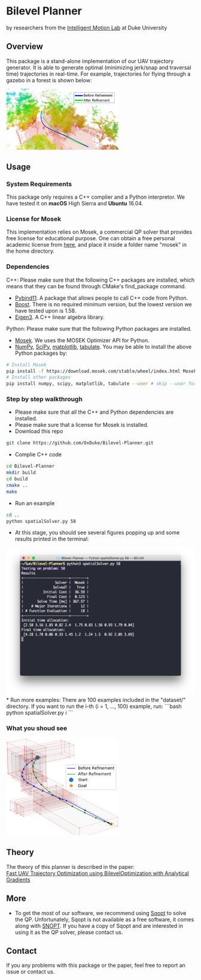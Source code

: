# Bilevel Planner
by researchers from the [Intelligent Motion Lab](http://motion.pratt.duke.edu/) at Duke University

## Overview
This package is a stand-alone implementation of our UAV trajectory generator. It is able to generate optimal (minimizing jerk/snap and traversal time) trajectories in real-time. For example, trajectories for flying through a gazebo in a forest is shown below:

<img src="images/pointcloud.png" alt="Flying through a gazebo" width="300"/>
<!--img src="images/boxes.png" alt="Flying through a gazebo" width="200"/-->

## Usage

### System Requirements
This package only requires a C++ complier and a Python interpretor. We have tested it on **macOS** High Sierra and **Ubuntu** 16.04.

### License for **Mosek**
This implementation relies on Mosek, a commercial QP solver that provides free license for educational purpose. One can obtain a free personal academic license from [here](https://www.mosek.com/products/academic-licenses/), and place it inside a folder name "mosek" in the home directory. 

### Dependencies
C++: Please make sure that the following C++ packages are installed, which means that they can be found through CMake's find_package command.  
* [Pybind11](https://github.com/pybind/pybind11). A package that allows people to call C++ code from Python.
* [Boost](https://www.boost.org/). There is no required minimum version, but the lowest version we have tested upon is 1.58.
* [Eigen3](http://eigen.tuxfamily.org/index.php?title=Main_Page). A C++ linear algebra library.

Python: Please make sure that the following Python packages are installed.
* [Mosek](https://docs.mosek.com/9.0/pythonapi/install-interface.html). We uses the MOSEK Optimizer API for Python.
* [NumPy](https://www.numpy.org/), [SciPy](https://www.scipy.org/), [matplotlib](https://matplotlib.org/), [tabulate](https://bitbucket.org/astanin/python-tabulate/src/master/).
You may be able to install the above Python packages by:
```bash
# Install Mosek
pip install -f https://download.mosek.com/stable/wheel/index.html Mosek --user # skip --user for a system-wide installation
# Install other packages
pip install numpy, scipy, matplotlib, tabulate --user # skip --user for a system-wide installation
```

### Step by step walkthrough

* Please make sure that all the C++ and Python dependencies are installed.
* Please make sure that a license for Mosek is installed.
* Download this repo
```bash
git clone https://github.com/OxDuke/Bilevel-Planner.git
```
* Complie C++ code
```bash
cd Bilevel-Planner
mkdir build
cd build
cmake ..
make
```
* Run an example
```bash
cd ..
python spatialSolver.py 58
```
* At this stage, you should see several figures popping up and some results printed in the terminal:
<img src="images/terminal.png" alt="Terminal screenshot" width="600"/>
* Run more examples: There are 100 examples included in the "dataset/" directory. If you want to run the i-th (i = 1, ..., 100) example, run:
```bash
python spatialSolver.py i
```

### What you shoud see
<img src="images/boxes.png" alt="Flying through a gazebo" width="300"/>



## Theory
The theory of this planner is described in the paper:  
[Fast  UAV  Trajectory  Optimization  using  BilevelOptimization  with  Analytical  Gradients](https://arxiv.org/pdf/1811.10753.pdf)

## More
* To get the most of our software, we recommend using [Sqopt](https://ccom.ucsd.edu/~optimizers/solvers/sqopt/) to solve the QP. Unfortunately, Sqopt is not available as a free software, it comes along with [SNOPT](http://www.sbsi-sol-optimize.com/asp/sol_product_snopt.htm). If you have a copy of Sqopt and are interested in using it as the QP solver, please contact us.

## Contact
If you any problems with this package or the paper, feel free to report an issue or contact us.
<!--Weidong Sun, Gao Tang, Kris Hauser-->
